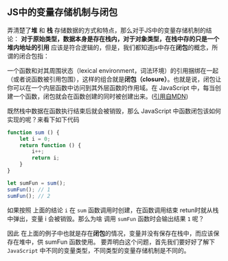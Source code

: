 ## JS中的变量存储机制与闭包

弄清楚了**堆** 和 **栈** 存储数据的方式和特点，那么对于JS中的变量存储机制的结论： **对于原始类型，数据本身是存在栈内，对于对象类型，在栈中存的只是一个堆内地址的引用** 应该是符合逻辑的，但是，我们都知道js中存在**闭包**的概念，所谓的闭合包指：

一个函数和对其周围状态（lexical environment，词法环境）的引用捆绑在一起（或者说函数被引用包围），这样的组合就是**闭包（closure）**。也就是说，闭包让你可以在一个内层函数中访问到其外层函数的作用域。在 JavaScript 中，每当创建一个函数，闭包就会在函数创建的同时被创建出来。([引用自MDN](https://developer.mozilla.org/zh-CN/docs/Web/JavaScript/Closures))

既然栈中数据在函数执行结束后就会被销毁，那么 JavaScript 中函数闭包该如何实现的呢？来看下如下代码

```js
function sum () {
    let i = 0;
    return function () {
        i++;
        return i;
    }
}

let sumFun = sum();
sumFun(); // 1
sumFun(); // 2
```

如果按照 上面的结论 `i` 在 `sum` 函数调用时创建，在函数调用结束 retun时就从栈中弹出，变量 i 会被销毁。那么为啥 调用 `sumFun` 函数时会输出结果 `1` 呢？

因此 在上面的例子中也就是存在**闭包**的情况，变量并没有保存在栈中，而应该保存在堆中，供 sumFun 函数使用。 要弄明白这个问题，首先我们要好好了解下`JavaScript` 中不同的变量类型，不同类型的变量存储机制是不同的。